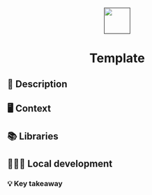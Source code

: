 <p align="center">
  <a href="">
    <img src="docs/logo.webp" width="60" />
  </a>
</p>
<h1 align="center">
  Template
</h1>

## 🚀 Description

## 🖥 Context

## 📚 Libraries

## 👨🏻‍💻 Local development

### 💡 Key takeaway

